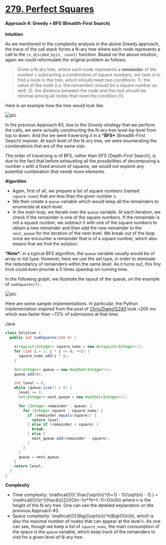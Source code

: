 # [279. Perfect Squares](https://leetcode.com/problems/perfect-squares/)



#### Approach 4: Greedy + BFS (Breadth-First Search)

**Intuition**

As we mentioned in the complexity analysis in the above Greedy approach, the trace of the call stack forms a N-ary tree where each node represents a call to the `is_divided_by(n, count)` function. Based on the above intuition, again we could reformulate the original problem as follows:

> Given a N-ary tree, where each node represents a **remainder** of the number `n` subtracting a combination of square numbers, our task is to find a node in the tree, which should meet two conditions: 1). the value of the node (*i.e.* the remainder) should be a square number as well. 2). the distance between the node and the root should be minimal among all nodes that meet the condition (1).

Here is an example how the tree would look like.

![pic](https://leetcode.com/problems/perfect-squares/Figures/279/279_greedy_tree.png)

In the previous Approach #3, due to the *Greedy* strategy that we perform the calls, we were actually constructing the N-ary tree level-by-level from top to down. And the we were traversing it in a ***BFS\*** (Breadth-First Search) manner. At each level of the N-ary tree, we were enumerating the combinations that are of the same size.

The order of traversing is of BFS, rather than DFS (Depth-First Search), is due to the fact that before exhausting all the possibilities of decomposing a number `n` with a fixed amount of squares, we would not explore any potential combination that needs more elements.

**Algorithm**

- Again, first of all, we prepare a list of square numbers (named `square_nums`) that are less than the given number `n`.
- We then create a `queue` variable which would keep all the remainders to enumerate at each level.
- In the main loop, we iterate over the `queue` variable. At each iteration, we check if the remainder is one of the square numbers. If the remainder is not a square number, we subtract it with one of the square numbers to obtain a new remainder and then add the new remainder to the `next_queue` for the iteration of the next level. We break out of the loop once we encounter a remainder that is of a square number, which also means that we find the solution.

***Note\***: in a typical BFS algorithm, the `queue` variable usually would be of array or list type. However, here we use the set type, in order to eliminate the redundancy of remainders within the same level. As it turns out, this tiny trick could even provide a 5 times speedup on running time.

In the following graph, we illustrate the layout of the queue, on the example of `numSquares(7)`.

![pic](https://leetcode.com/problems/perfect-squares/Figures/279/279_greedy_bfs.png)

Here are some sample implementations. In particular, the Python implementation inspired from the post of [ChrisZhang12240](https://leetcode.com/problems/perfect-squares/discuss/71475/Short-Python-solution-using-BFS) took ~200 ms which was faster than ~72% of submission at that time.

Java 


```java
class Solution {
  public int numSquares(int n) {

    ArrayList<Integer> square_nums = new ArrayList<Integer>();
    for (int i = 1; i * i <= n; ++i) {
      square_nums.add(i * i);
    }

    Set<Integer> queue = new HashSet<Integer>();
    queue.add(n);

    int level = 0;
    while (queue.size() > 0) {
      level += 1;
      Set<Integer> next_queue = new HashSet<Integer>();

      for (Integer remainder : queue) {
        for (Integer square : square_nums) {
          if (remainder.equals(square)) {
            return level;
          } else if (remainder < square) {
            break;
          } else {
            next_queue.add(remainder - square);
          }
        }
      }
      queue = next_queue;
    }
    return level;
  }
}
```



**Complexity**

- Time complexity: \mathcal{O}( \frac{\sqrt{n}^{h+1} - 1}{\sqrt{n} - 1} ) = \mathcal{O}(n^{\frac{h}{2}})O(*n*−1*n**h*+1−1)=O(*n*2*h*) where `h` is the height of the N-ary tree. One can see the detailed explanation on the previous Approach #3.
- Space complexity: \mathcal{O}\Big((\sqrt{n})^h\Big)O((*n*)*h*), which is also the maximal number of nodes that can appear at the level `h`. As one can see, though we keep a list of `square_nums`, the main consumption of the space is the `queue` variable, which keep track of the remainders to visit for a given level of N-ary tree.
